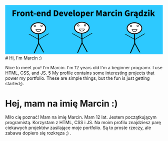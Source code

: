 <img src="https://github.com/marcing20067/marcing20067/blob/master/banner.png" alt="Marcin Grądzik banner">
# Hi, I'm Marcin :)

Nice to meet you! I'm Marcin. I'm 12 years old I'm a beginner programr. I use HTML, CSS, and JS. 5 My profile contains some interesting projects that power my portfolio.
These are simple things, but the fun is just getting started;).

# Hej, mam na imię Marcin :)

Miło cię poznać! Mam na imię Marcin. Mam 12 lat. Jestem początkującym programistą. Korzystam z HTML, CSS i JS. 
Na moim profilu znajdziesz parę ciekawych projektów zasilające moje portfolio. 
Są to proste rzeczy, ale zabawa dopiero się rozkręza ;) .
